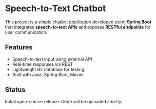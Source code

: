 # Speech-to-Text Chatbot

This project is a simple chatbot application developed using **Spring Boot** that integrates **speech-to-text APIs** and exposes **RESTful endpoints** for user communication.

## Features
- Speech-to-text input using external API
- Real-time responses via REST
- Lightweight H2 database for testing
- Built with Java, Spring Boot, Maven

## Status
Initial open-source release. Code will be uploaded shortly.
